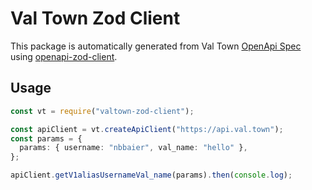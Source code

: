 # Val Town Zod Client

This package is automatically generated from Val Town [OpenApi Spec](https://www.val.town/docs/openapi.yaml) using [openapi-zod-client](https://github.com/astahmer/openapi-zod-client/).

## Usage

```ts
const vt = require("valtown-zod-client");

const apiClient = vt.createApiClient("https://api.val.town");
const params = {
  params: { username: "nbbaier", val_name: "hello" },
};

apiClient.getV1aliasUsernameVal_name(params).then(console.log);
```
